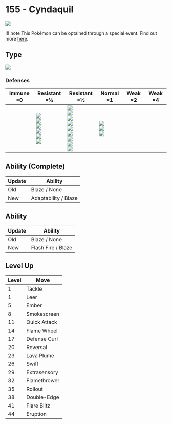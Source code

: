 # 155 - Cyndaquil
![][155]

!!! note
    This Pokémon can be optained through a special event. Find out more [here](../../special_events/#johto-starter).

## Type

![][fire]

### Defenses

Immune ×0 | Resistant ×¼ | Resistant ×½ | Normal ×1 | Weak ×2 | Weak ×4
---       | ---          | ---          | ---       | ---     | ---
| | ![][bug]<br> ![][steel]<br> ![][fire]<br> ![][grass]<br> ![][ice]<br> ![][fairy]<br> | ![][normal]<br> ![][fighting]<br> ![][flying]<br> ![][poison]<br> ![][ghost]<br> ![][electric]<br> ![][psychic]<br> ![][dragon]<br> ![][dark]<br> | ![][ground]<br> ![][rock]<br> ![][water]<br> | | 

## Ability (Complete)

Update | Ability
---    | ---
Old    | Blaze / None
New    | Adaptability / Blaze

## Ability

Update | Ability
---    | ---
Old    | Blaze / None
New    | Flash Fire / Blaze

## Level Up

Level | Move
---   | ---
  1   | Tackle
  1   | Leer
  5   | Ember
  8   | Smokescreen
 11   | Quick Attack
 14   | Flame Wheel
 17   | Defense Curl
 20   | Reversal
 23   | Lava Plume
 26   | Swift
 29   | Extrasensory
 32   | Flamethrower
 35   | Rollout
 38   | Double-Edge
 41   | Flare Blitz
 44   | Eruption

[155]: ../img/pokemon/155.png
[normal]: ../img/types/normal.png
[fire]: ../img/types/fire.png
[fighting]: ../img/types/fighting.png
[water]: ../img/types/water.png
[flying]: ../img/types/flying.png
[grass]: ../img/types/grass.png
[poison]: ../img/types/poison.png
[electric]: ../img/types/electric.png
[ground]: ../img/types/ground.png
[psychic]: ../img/types/psychic.png
[rock]: ../img/types/rock.png
[ice]: ../img/types/ice.png
[bug]: ../img/types/bug.png
[dragon]: ../img/types/dragon.png
[ghost]: ../img/types/ghost.png
[dark]: ../img/types/dark.png
[steel]: ../img/types/steel.png
[fairy]: ../img/types/fairy.png
